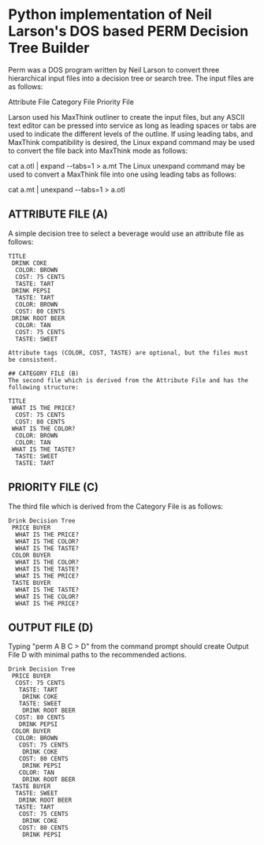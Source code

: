 # Python implementation of Neil Larson's DOS based PERM Decision Tree Builder

Perm was a DOS program written by Neil Larson to convert three hierarchical input files into a decision tree or search tree. The input files are as follows:

Attribute File
Category File
Priority File

Larson used his MaxThink outliner to create the input files, but any ASCII text editor can be pressed into service as long as leading spaces or tabs are used to indicate the different levels of the outline. If using leading tabs, and MaxThink compatibility is desired, the Linux expand command may be used to convert the file back into MaxThink mode as follows:

cat a.otl | expand --tabs=1 > a.mt
The Linux unexpand command may be used to convert a MaxThink file into one using leading tabs as follows:

cat a.mt | unexpand --tabs=1 > a.otl

## ATTRIBUTE FILE (A)
A simple decision tree to select a beverage would use an attribute file as follows:

```
TITLE
 DRINK COKE
  COLOR: BROWN
  COST: 75 CENTS
  TASTE: TART
 DRINK PEPSI
  TASTE: TART
  COLOR: BROWN
  COST: 80 CENTS
 DRINK ROOT BEER
  COLOR: TAN
  COST: 75 CENTS
  TASTE: SWEET
  
Attribute tags (COLOR, COST, TASTE) are optional, but the files must be consistent.

## CATEGORY FILE (B)
The second file which is derived from the Attribute File and has the following structure:

TITLE
 WHAT IS THE PRICE?
  COST: 75 CENTS
  COST: 80 CENTS
 WHAT IS THE COLOR?
  COLOR: BROWN
  COLOR: TAN
 WHAT IS THE TASTE?
  TASTE: SWEET
  TASTE: TART
```

## PRIORITY FILE (C)
The third file which is derived from the Category File is as follows:

```
Drink Decision Tree
 PRICE BUYER
  WHAT IS THE PRICE?
  WHAT IS THE COLOR?
  WHAT IS THE TASTE?
 COLOR BUYER
  WHAT IS THE COLOR?
  WHAT IS THE TASTE?
  WHAT IS THE PRICE?
 TASTE BUYER
  WHAT IS THE TASTE?
  WHAT IS THE COLOR?
  WHAT IS THE PRICE?
```

## OUTPUT FILE (D)

Typing "perm A B C > D" from the command prompt should create Output File D with minimal paths to the recommended actions.

```
Drink Decision Tree
 PRICE BUYER
  COST: 75 CENTS
   TASTE: TART
    DRINK COKE
   TASTE: SWEET
    DRINK ROOT BEER
  COST: 80 CENTS
   DRINK PEPSI
 COLOR BUYER
  COLOR: BROWN
   COST: 75 CENTS
    DRINK COKE
   COST: 80 CENTS
    DRINK PEPSI
   COLOR: TAN
    DRINK ROOT BEER
 TASTE BUYER
  TASTE: SWEET
   DRINK ROOT BEER
  TASTE: TART
   COST: 75 CENTS
    DRINK COKE
   COST: 80 CENTS
    DRINK PEPSI
```
